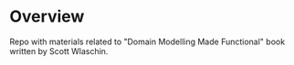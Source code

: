 # Overview

Repo with materials related to "Domain Modelling Made Functional" book written by Scott Wlaschin.